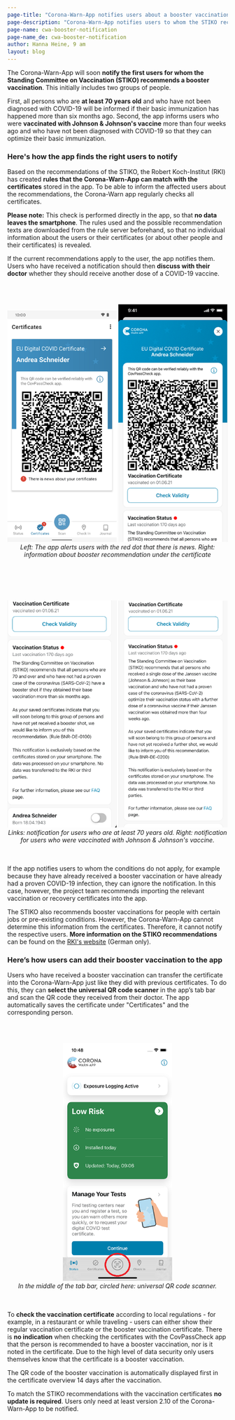 ```yaml
---
page-title: "Corona-Warn-App notifies users about a booster vaccination"
page-description: "Corona-Warn-App notifies users to whom the STIKO recommends a booster vaccination"
page-name: cwa-booster-notification
page-name_de: cwa-booster-notification
author: Hanna Heine, 9 am
layout: blog
---
```



The Corona-Warn-App will soon **notify the first users for whom the Standing Committee on Vaccination (STIKO) recommends a booster vaccination**. This initially includes two groups of people. 

First, all persons who are **at least 70 years old** and who have not been diagnosed with COVID-19 will be informed if their basic immunization has happened more than six months ago. Second, the app informs users who were **vaccinated with Johnson & Johnson's vaccine** more than four weeks ago and who have not been diagnosed with COVID-19 so that they can optimize their basic immunization.


<!-- overview -->

### Here's how the app finds the right users to notify

Based on the recommendations of the STIKO, the Robert Koch-Institut (RKI) has created **rules that the Corona-Warn-App can match with the certificates** stored in the app. To be able to inform the affected users about the recommendations, the Corona-Warn app regularly checks all certificates.

**Please note:** This check is performed directly in the app, so that **no data leaves the smartphone**. The rules used and the possible recommendation texts are downloaded from the rule server beforehand, so that no individual information about the users or their certificates (or about other people and their certificates) is revealed. 

If the current recommendations apply to the user, the app notifies them. Users who have received a notification should then **discuss with their doctor** whether they should receive another dose of a COVID-19 vaccine.


<br></br>
<center> 
<img src="./news-about-certificates.png" title="News in the certificates section" style="align: center" width=250>
<img src="./vaccination-status-notification.png" title="Notification in the certificate" style="align: center" width=250> 
<figcaption aria-hidden="true"><em>Left: The app alerts users with the red dot that there is news. Right: information about booster recommendation under the certificate </em></figcaption>
</center>
<br></br>

<br></br>
<center> 
<img src="./notification-70.png" title="Notification for users who are at least 70 years old" style="align: center" width=250> 
<img src="./notification-johnson.png" title="Notification for users vaccinated with the vaccine from Jonson&Johnson" style="align: center" width=250>
<figcaption aria-hidden="true"><em>Links: notification for users who are at least 70 years old. Right: notification for users who were vaccinated with Johnson & Johnson's vaccine. </em></figcaption>
</center>
<br></br>

If the app notifies users to whom the conditions do not apply, for example because they have already received a booster vaccination or have already had a proven COVID-19 infection, they can ignore the notification. In this case, however, the project team recommends importing the relevant vaccination or recovery certificates into the app.

The STIKO also recommends booster vaccinations for people with certain jobs or pre-existing conditions. However, the Corona-Warn-App cannot determine this information from the certificates. Therefore, it cannot notify the respective users. **More information on the STIKO recommendations** can be found on the [RKI's website](https://www.rki.de/DE/Content/Infekt/Impfen/ImpfungenAZ/COVID-19/Impfempfehlung-Zusfassung.html;jsessionid=75D575152D0A98168E5703E0D653EEE4.internet112) (German only). 


### Here’s how users can add their booster vaccination to the app

Users who have received a booster vaccination can transfer the certificate into the Corona-Warn-App just like they did with previous certificates. To do this, they can **select the universal QR code scanner** in the app’s tab bar and scan the QR code they received from their doctor. The app automatically saves the certificate under "Certificates" and the corresponding person.  

<br></br>
<center> 
<img src="./qr-code-scanner-en.png" title="Pushnachricht der Corona-Warn-App" style="align: center" width=250> 
<figcaption aria-hidden="true"><em>In the middle of the tab bar, circled here: universal QR code scanner.</em></figcaption>
</center>
<br></br>

To **check the vaccination certificate** according to local regulations - for example, in a restaurant or while traveling - users can either show their regular vaccination certificate or the booster vaccination certificate. There is **no indication** when checking the certificates with the CovPassCheck app that the person is recommended to have a booster vaccination, nor is it noted in the certificate. Due to the high level of data security only users themselves know that the certificate is a booster vaccination. 

The QR code of the booster vaccination is automatically displayed first in the certificate overview 14 days after the vaccination.

To match the STIKO recommendations with the vaccination certificates **no update is required**. Users only need at least version 2.10 of the Corona-Warn-App to be notified. 
